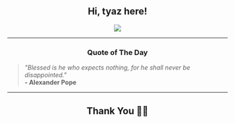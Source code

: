 <h2 align="center"> Hi, tyaz here!</h2>

<p align="center">
<a href="https://github.com/tyazx" alt="github streak"><img src="https://dvst-streak.herokuapp.com/?user=tyazx&theme=tokyonight&fire=DD472C"></a>
</p>

<hr>
<h3 align="center">Quote of The Day</h3>
<p align="center">
<blockquote>
<i>"Blessed is he who expects nothing, for he shall never be disappointed."</i>
<br>
<b>- Alexander Pope</b>
</blockquote>
</p>


<hr>
<h2 align="center">Thank You 🙏🏼</h2>
